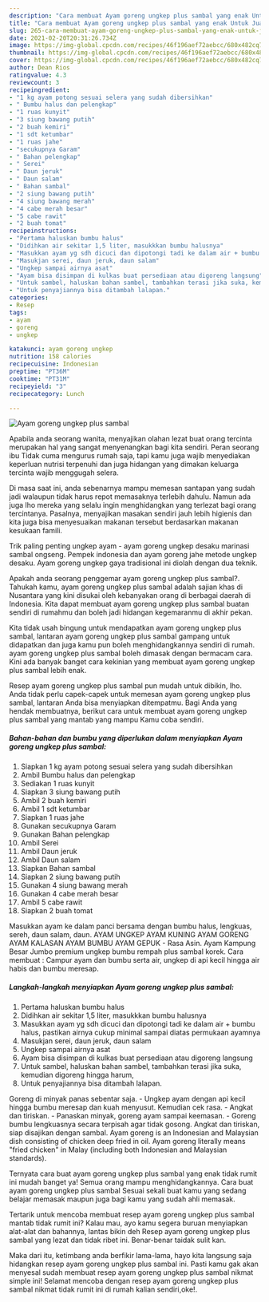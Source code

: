 ```yaml
---
description: "Cara membuat Ayam goreng ungkep plus sambal yang enak Untuk Jualan"
title: "Cara membuat Ayam goreng ungkep plus sambal yang enak Untuk Jualan"
slug: 265-cara-membuat-ayam-goreng-ungkep-plus-sambal-yang-enak-untuk-jualan
date: 2021-02-20T20:31:26.734Z
image: https://img-global.cpcdn.com/recipes/46f196aef72aebcc/680x482cq70/ayam-goreng-ungkep-plus-sambal-foto-resep-utama.jpg
thumbnail: https://img-global.cpcdn.com/recipes/46f196aef72aebcc/680x482cq70/ayam-goreng-ungkep-plus-sambal-foto-resep-utama.jpg
cover: https://img-global.cpcdn.com/recipes/46f196aef72aebcc/680x482cq70/ayam-goreng-ungkep-plus-sambal-foto-resep-utama.jpg
author: Dean Rios
ratingvalue: 4.3
reviewcount: 3
recipeingredient:
- "1 kg ayam potong sesuai selera yang sudah dibersihkan"
- " Bumbu halus dan pelengkap"
- "1 ruas kunyit"
- "3 siung bawang putih"
- "2 buah kemiri"
- "1 sdt ketumbar"
- "1 ruas jahe"
- "secukupnya Garam"
- " Bahan pelengkap"
- " Serei"
- " Daun jeruk"
- " Daun salam"
- " Bahan sambal"
- "2 siung bawang putih"
- "4 siung bawang merah"
- "4 cabe merah besar"
- "5 cabe rawit"
- "2 buah tomat"
recipeinstructions:
- "Pertama haluskan bumbu halus"
- "Didihkan air sekitar 1,5 liter, masukkkan bumbu halusnya"
- "Masukkan ayam yg sdh dicuci dan dipotongi tadi ke dalam air + bumbu halus, pastikan airnya cukup minimal sampai diatas permukaan ayamnya"
- "Masukjan serei, daun jeruk, daun salam"
- "Ungkep sampai airnya asat"
- "Ayam bisa disimpan di kulkas buat persediaan atau digoreng langsung"
- "Untuk sambel, haluskan bahan sambel, tambahkan terasi jika suka, kemudian digoreng hingga harum,"
- "Untuk penyajiannya bisa ditambah lalapan."
categories:
- Resep
tags:
- ayam
- goreng
- ungkep

katakunci: ayam goreng ungkep 
nutrition: 158 calories
recipecuisine: Indonesian
preptime: "PT36M"
cooktime: "PT31M"
recipeyield: "3"
recipecategory: Lunch

---
```



![Ayam goreng ungkep plus sambal](https://img-global.cpcdn.com/recipes/46f196aef72aebcc/680x482cq70/ayam-goreng-ungkep-plus-sambal-foto-resep-utama.jpg)

Apabila anda seorang wanita, menyajikan olahan lezat buat orang tercinta merupakan hal yang sangat menyenangkan bagi kita sendiri. Peran seorang ibu Tidak cuma mengurus rumah saja, tapi kamu juga wajib menyediakan keperluan nutrisi terpenuhi dan juga hidangan yang dimakan keluarga tercinta wajib menggugah selera.

Di masa  saat ini, anda sebenarnya mampu memesan santapan yang sudah jadi walaupun tidak harus repot memasaknya terlebih dahulu. Namun ada juga lho mereka yang selalu ingin menghidangkan yang terlezat bagi orang tercintanya. Pasalnya, menyajikan masakan sendiri jauh lebih higienis dan kita juga bisa menyesuaikan makanan tersebut berdasarkan makanan kesukaan famili. 

Trik paling penting ungkep ayam - ayam goreng ungkep desaku marinasi sambal ongseng. Pempek indonesia dan ayam goreng jahe metode ungkep desaku. Ayam goreng ungkep gaya tradisional ini diolah dengan dua teknik.

Apakah anda seorang penggemar ayam goreng ungkep plus sambal?. Tahukah kamu, ayam goreng ungkep plus sambal adalah sajian khas di Nusantara yang kini disukai oleh kebanyakan orang di berbagai daerah di Indonesia. Kita dapat membuat ayam goreng ungkep plus sambal buatan sendiri di rumahmu dan boleh jadi hidangan kegemaranmu di akhir pekan.

Kita tidak usah bingung untuk mendapatkan ayam goreng ungkep plus sambal, lantaran ayam goreng ungkep plus sambal gampang untuk didapatkan dan juga kamu pun boleh menghidangkannya sendiri di rumah. ayam goreng ungkep plus sambal boleh dimasak dengan bermacam cara. Kini ada banyak banget cara kekinian yang membuat ayam goreng ungkep plus sambal lebih enak.

Resep ayam goreng ungkep plus sambal pun mudah untuk dibikin, lho. Anda tidak perlu capek-capek untuk memesan ayam goreng ungkep plus sambal, lantaran Anda bisa menyiapkan ditempatmu. Bagi Anda yang hendak membuatnya, berikut cara untuk membuat ayam goreng ungkep plus sambal yang mantab yang mampu Kamu coba sendiri.

<!--inarticleads1-->

##### Bahan-bahan dan bumbu yang diperlukan dalam menyiapkan Ayam goreng ungkep plus sambal:

1. Siapkan 1 kg ayam potong sesuai selera yang sudah dibersihkan
1. Ambil  Bumbu halus dan pelengkap
1. Sediakan 1 ruas kunyit
1. Siapkan 3 siung bawang putih
1. Ambil 2 buah kemiri
1. Ambil 1 sdt ketumbar
1. Siapkan 1 ruas jahe
1. Gunakan secukupnya Garam
1. Gunakan  Bahan pelengkap
1. Ambil  Serei
1. Ambil  Daun jeruk
1. Ambil  Daun salam
1. Siapkan  Bahan sambal
1. Siapkan 2 siung bawang putih
1. Gunakan 4 siung bawang merah
1. Gunakan 4 cabe merah besar
1. Ambil 5 cabe rawit
1. Siapkan 2 buah tomat


Masukkan ayam ke dalam panci bersama dengan bumbu halus, lengkuas, sereh, daun salam, daun. AYAM UNGKEP AYAM KUNING AYAM GORENG AYAM KALASAN AYAM BUMBU AYAM GEPUK - Rasa Asin. Ayam Kampung Besar Jumbo premium ungkep bumbu rempah plus sambal korek. Cara membuat : Campur ayam dan bumbu serta air, ungkep di api kecil hingga air habis dan bumbu meresap. 

<!--inarticleads2-->

##### Langkah-langkah menyiapkan Ayam goreng ungkep plus sambal:

1. Pertama haluskan bumbu halus
1. Didihkan air sekitar 1,5 liter, masukkkan bumbu halusnya
1. Masukkan ayam yg sdh dicuci dan dipotongi tadi ke dalam air + bumbu halus, pastikan airnya cukup minimal sampai diatas permukaan ayamnya
1. Masukjan serei, daun jeruk, daun salam
1. Ungkep sampai airnya asat
1. Ayam bisa disimpan di kulkas buat persediaan atau digoreng langsung
1. Untuk sambel, haluskan bahan sambel, tambahkan terasi jika suka, kemudian digoreng hingga harum,
1. Untuk penyajiannya bisa ditambah lalapan.


Goreng di minyak panas sebentar saja. - Ungkep ayam dengan api kecil hingga bumbu meresap dan kuah menyusut. Kemudian cek rasa. - Angkat dan tiriskan. - Panaskan minyak, goreng ayam sampai keemasan. - Goreng bumbu lengkuasnya secara terpisah agar tidak gosong. Angkat dan tiriskan, siap disajikan dengan sambal. Ayam goreng is an Indonesian and Malaysian dish consisting of chicken deep fried in oil. Ayam goreng literally means &#34;fried chicken&#34; in Malay (including both Indonesian and Malaysian standards). 

Ternyata cara buat ayam goreng ungkep plus sambal yang enak tidak rumit ini mudah banget ya! Semua orang mampu menghidangkannya. Cara buat ayam goreng ungkep plus sambal Sesuai sekali buat kamu yang sedang belajar memasak maupun juga bagi kamu yang sudah ahli memasak.

Tertarik untuk mencoba membuat resep ayam goreng ungkep plus sambal mantab tidak rumit ini? Kalau mau, ayo kamu segera buruan menyiapkan alat-alat dan bahannya, lantas bikin deh Resep ayam goreng ungkep plus sambal yang lezat dan tidak ribet ini. Benar-benar taidak sulit kan. 

Maka dari itu, ketimbang anda berfikir lama-lama, hayo kita langsung saja hidangkan resep ayam goreng ungkep plus sambal ini. Pasti kamu gak akan menyesal sudah membuat resep ayam goreng ungkep plus sambal nikmat simple ini! Selamat mencoba dengan resep ayam goreng ungkep plus sambal nikmat tidak rumit ini di rumah kalian sendiri,oke!.


